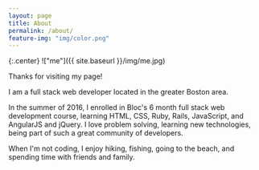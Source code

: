 ```yaml
---
layout: page
title: About
permalink: /about/
feature-img: "img/color.png"
---
```

{:.center}
!["me"]({{ site.baseurl }}/img/me.jpg)

Thanks for visiting my page!

I am a full stack web developer located in the greater Boston area.

In the summer of 2016, I enrolled in Bloc's 6 month full stack web development course, learning HTML, CSS, Ruby, Rails, JavaScript, and AngularJS and jQuery. I love problem solving, learning new technologies, being part of such a great community of developers.

When I'm not coding, I enjoy hiking, fishing, going to the beach, and spending time with friends and family.  

